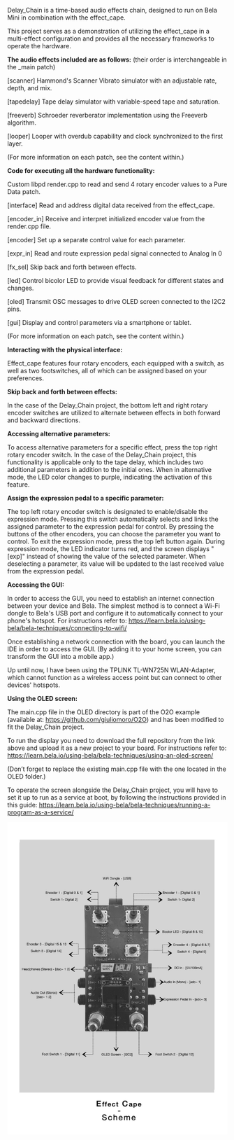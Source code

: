 Delay_Chain is a time-based audio effects chain, designed to run on Bela Mini in combination with the effect_cape.

This project serves as a demonstration of utilizing the effect_cape in a multi-effect configuration and provides all the necessary frameworks to operate the hardware.



**The audio effects included are as follows:** (their order is interchangeable in the _main patch)

[scanner] Hammond's Scanner Vibrato simulator with an adjustable rate, depth, and mix.

[tapedelay] Tape delay simulator with variable-speed tape and saturation.

[freeverb] Schroeder reverberator implementation using the Freeverb algorithm.

[looper] Looper with overdub capability and clock synchronized to the first layer.

(For more information on each patch, see the content within.)


**Code for executing all the hardware functionality:**

Custom libpd render.cpp to read and send 4 rotary encoder values to a Pure Data patch.

[interface] Read and address digital data received from the effect_cape.

[encoder_in] Receive and interpret initialized encoder value from the render.cpp file.

[encoder] Set up a separate control value for each parameter.

[expr_in] Read and route expression pedal signal connected to Analog In 0

[fx_sel] Skip back and forth between effects.

[led] Control bicolor LED to provide visual feedback for different states and changes.

[oled] Transmit OSC messages to drive OLED screen connected to the I2C2 pins.

[gui] Display and control parameters via a smartphone or tablet.

(For more information on each patch, see the content within.)


**Interacting with the physical interface:**

Effect_cape features four rotary encoders, each equipped with a switch, as well as two footswitches, all of which can be assigned based on your preferences.

**Skip back and forth between effects:**

In the case of the Delay_Chain project, the bottom left and right rotary encoder switches are utilized to alternate between effects in both forward and backward directions.

**Accessing alternative parameters:**

To access alternative parameters for a specific effect, press the top right rotary encoder switch. In the case of the Delay_Chain project, this functionality is applicable only to the tape delay, which includes two additional parameters in addition to the initial ones. When in alternative mode, the LED color changes to purple, indicating the activation of this feature.


**Assign the expression pedal to a specific parameter:**

The top left rotary encoder switch is designated to enable/disable the expression mode. Pressing this switch automatically selects and links the assigned parameter to the expression pedal for control. By pressing the buttons of the other encoders, you can choose the parameter you want to control. To exit the expression mode, press the top left button again. During expression mode, the LED indicator turns red, and the screen displays "[exp]" instead of showing the value of the selected parameter. When deselecting a parameter, its value will be updated to the last received value from the expression pedal.


**Accessing the GUI:**


In order to access the GUI, you need to establish an internet connection between your device and Bela. The simplest method is to connect a Wi-Fi dongle to Bela's USB port and configure it to automatically connect to your phone's hotspot. 
For instructions refer to: https://learn.bela.io/using-bela/bela-techniques/connecting-to-wifi/

Once establishing a network connection with the board, you can launch the IDE in order to access the GUI.
(By adding it to your home screen, you can transform the GUI into a mobile app.)

Up until now, I have been using the TPLINK TL-WN725N WLAN-Adapter, which cannot function as a wireless access point but can connect to other devices' hotspots.


**Using the OLED screen:**

The main.cpp file in the OLED directory is part of the O2O example (available at: https://github.com/giuliomoro/O2O) and has been modified to fit the Delay_Chain project.

To run the display you need to download the full repository from the link above and upload it as a new project to your board. For instructions refer to: https://learn.bela.io/using-bela/bela-techniques/using-an-oled-screen/

(Don’t forget to replace the existing main.cpp file with the one located in the OLED folder.)

To operate the screen alongside the Delay_Chain project, you will have to set it up to run as a service at boot, by following the instructions provided in this guide: https://learn.bela.io/using-bela/bela-techniques/running-a-program-as-a-service/


![routing_diagram](/Hardware/routing_diagram.jpg "routing_diagram")

